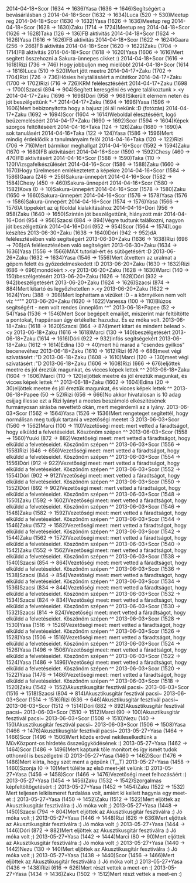 <tr><td>2014-04-18</td><td>+</td><td>Scor (1634 &rarr; 1636)</td><td>Yasa (1636 &rarr; 1646)</td><td>Segítségért a bevásárlásban :)</td></tr>
<tr><td>2014-04-18</td><td>+</td><td>Scor (1632 &rarr; 1634)</td><td>Luca (520 &rarr; 530)</td><td>Meetup reg</td></tr>
<tr><td>2014-04-18</td><td>+</td><td>Scor (1630 &rarr; 1632)</td><td>Yasa (1626 &rarr; 1636)</td><td>Meetup reg</td></tr>
<tr><td>2014-04-18</td><td>+</td><td>Scor (1628 &rarr; 1630)</td><td>Zaku (1714 &rarr; 1724)</td><td>Meetup reg</td></tr>
<tr><td>2014-04-18</td><td>+</td><td>Scor (1626 &rarr; 1628)</td><td>Taka (126 &rarr; 136)</td><td>FB aktivitás</td></tr>
<tr><td>2014-04-18</td><td>+</td><td>Scor (1624 &rarr; 1626)</td><td>Yasa (1616 &rarr; 1626)</td><td>FB aktivitás</td></tr>
<tr><td>2014-04-18</td><td>+</td><td>Scor (1622 &rarr; 1624)</td><td>Gaara (256 &rarr; 266)</td><td>FB aktivitás</td></tr>
<tr><td>2014-04-18</td><td>+</td><td>Scor (1620 &rarr; 1622)</td><td>Zaku (1704 &rarr; 1714)</td><td>FB aktivitás</td></tr>
<tr><td>2014-04-18</td><td>+</td><td>Scor (1618 &rarr; 1620)</td><td>Yasa (1606 &rarr; 1616)</td><td>Mert segített összehozni a Sakura-ünnepes cikket :)</td></tr>
<tr><td>2014-04-18</td><td>+</td><td>Scor (1616 &rarr; 1618)</td><td>Rizi (736 &rarr; 746)</td><td> Hogy jobbuljon meg mielőbb!</td></tr>
<tr><td>2014-04-18</td><td>+</td><td>Scor (1614 &rarr; 1616)</td><td>Luca (510 &rarr; 520)</td><td>Mert jött meetre</td></tr>
<tr><td>2014-04-17</td><td>+</td><td>Zaku (1702 &rarr; 1704)</td><td>Rizi (726 &rarr; 736)</td><td>Hősies helytállásáért a műtétkor</td></tr>
<tr><td>2014-04-17</td><td>+</td><td>Zaku (1700 &rarr; 1702)</td><td>Rizi (716 &rarr; 726)</td><td>KRM felélesztéséért</td></tr>
<tr><td>2014-04-17</td><td>+</td><td>Zaku (1698 &rarr; 1700)</td><td>Szacsi (894 &rarr; 904)</td><td>Segített keresgélni és végre találkoztunk &gt;.&lt;y</td></tr>
<tr><td>2014-04-17</td><td>+</td><td>Zaku (1696 &rarr; 1698)</td><td>Dóri (958 &rarr; 968)</td><td>Sikerült elérnem neten és jót beszélgettünk *-*</td></tr>
<tr><td>2014-04-17</td><td>+</td><td>Zaku (1694 &rarr; 1696)</td><td>Yasa (1596 &rarr; 1606)</td><td>Mert bebizonyította hogy a bajusz jól áll nekünk :D (fotózás)</td></tr>
<tr><td>2014-04-17</td><td>+</td><td>Zaku (1692 &rarr; 1694)</td><td>Scor (1604 &rarr; 1614)</td><td>Weboldal élesztéséért, logó beüzemeléséért</td></tr>
<tr><td>2014-04-17</td><td>+</td><td>Zaku (1690 &rarr; 1692)</td><td>Scor (1594 &rarr; 1604)</td><td>Képek szorgos feltöltéséért </td></tr>
<tr><td>2014-04-16</td><td>+</td><td>Taka (124 &rarr; 126)</td><td>Zaku (1680 &rarr; 1690)</td><td>A sok tanulásért</td></tr>
<tr><td>2014-04-16</td><td>+</td><td>Taka (122 &rarr; 124)</td><td>Yasa (1586 &rarr; 1596)</td><td>Mert mindig érdeklődik a tanulmányaim felől</td></tr>
<tr><td>2014-04-16</td><td>+</td><td>Taka (120 &rarr; 122)</td><td>Rizi (706 &rarr; 716)</td><td>Mert bármikor meghallgat</td></tr>
<tr><td>2014-04-16</td><td>+</td><td>Scor (1592 &rarr; 1594)</td><td>Zaku (1670 &rarr; 1680)</td><td>FB aktivitásért</td></tr>
<tr><td>2014-04-16</td><td>+</td><td>Scor (1590 &rarr; 1592)</td><td>Chesy (460 &rarr; 470)</td><td>FB aktivitásért</td></tr>
<tr><td>2014-04-16</td><td>+</td><td>Scor (1588 &rarr; 1590)</td><td>Taka (110 &rarr; 120)</td><td>Vizsgafelkészülésért</td></tr>
<tr><td>2014-04-16</td><td>+</td><td>Scor (1586 &rarr; 1588)</td><td>Zaku (1660 &rarr; 1670)</td><td>Hogy türelmesen emlékeztetett a képekre</td></tr>
<tr><td>2014-04-16</td><td>+</td><td>Scor (1584 &rarr; 1586)</td><td>Gaara (246 &rarr; 256)</td><td>Sakura-ünnepért</td></tr>
<tr><td>2014-04-16</td><td>+</td><td>Scor (1582 &rarr; 1584)</td><td>Chesy (450 &rarr; 460)</td><td>Sakura-ünnepért</td></tr>
<tr><td>2014-04-16</td><td>+</td><td>Scor (1580 &rarr; 1582)</td><td>Kova (0 &rarr; 10)</td><td>Sakura-ünnepért</td></tr>
<tr><td>2014-04-16</td><td>+</td><td>Scor (1578 &rarr; 1580)</td><td>Zaku (1650 &rarr; 1660)</td><td>Sakura-ünnepért</td></tr>
<tr><td>2014-04-16</td><td>+</td><td>Scor (1576 &rarr; 1578)</td><td>Yasa (1576 &rarr; 1586)</td><td>Sakura-ünnepért</td></tr>
<tr><td>2014-04-16</td><td>+</td><td>Scor (1574 &rarr; 1576)</td><td>Yasa (1566 &rarr; 1576)</td><td>A tippekért az új főoldal kialakításához</td></tr>
<tr><td>2014-04-16</td><td>+</td><td>Dóri (956 &rarr; 958)</td><td>Zaku (1640 &rarr; 1650)</td><td>Szintén jót beszélgettünk, hiányzott már</td></tr>
<tr><td>2014-04-16</td><td>+</td><td>Dóri (954 &rarr; 956)</td><td>Szacsi (884 &rarr; 894)</td><td>Végre tudtunk találkozni, nagyon jót beszélgettünk</td></tr>
<tr><td>2014-04-16</td><td>+</td><td>Dóri (952 &rarr; 954)</td><td>Scor (1564 &rarr; 1574)</td><td>Logo készítés</td></tr>
<tr><td>2013-06-30</td><td>+</td><td>Zaku (1638 &rarr; 1640)</td><td>Dóri (942 &rarr; 952)</td><td>dA felélesztésében való segítségért</td></tr>
<tr><td>2013-06-30</td><td>+</td><td>Zaku (1636 &rarr; 1638)</td><td>Rizi (696 &rarr; 706)</td><td>dA felélesztésében való segítségért</td></tr>
<tr><td>2013-06-30</td><td>+</td><td>Zaku (1634 &rarr; 1636)</td><td>Yasa (1556 &rarr; 1566)</td><td>MAX tutorial-ért és sütögetésért :D</td></tr>
<tr><td>2013-06-26</td><td>+</td><td>Zaku (1632 &rarr; 1634)</td><td>Yasa (1546 &rarr; 1556)</td><td>Mert átvettem az uralmat a gépem felett és győzedelmeskedett :D</td></tr>
<tr><td>2013-06-20</td><td>+</td><td>Zaku (1630 &rarr; 1632)</td><td>Rizi (686 &rarr; 696)</td><td>mondókért &gt;.&lt;y </td></tr>
<tr><td>2013-06-20</td><td>+</td><td>Zaku (1628 &rarr; 1630)</td><td>Marci (140 &rarr; 150)</td><td>beszélgetésért</td></tr>
<tr><td>2013-06-20</td><td>+</td><td>Zaku (1626 &rarr; 1628)</td><td>Dóri (932 &rarr; 942)</td><td>beszélgetésért</td></tr>
<tr><td>2013-06-20</td><td>+</td><td>Zaku (1624 &rarr; 1626)</td><td>Szacsi (874 &rarr; 884)</td><td>Mert kitartó és legyőzhetetlen &gt;.&lt;y</td></tr>
<tr><td>2013-06-20</td><td>+</td><td>Zaku (1622 &rarr; 1624)</td><td>Yoru (388 &rarr; 398)</td><td>Mert lophattam a vizüket :D - a környéken nem volt víz ^^&quot;&quot;</td></tr>
<tr><td>2013-06-20</td><td>+</td><td>Zaku (1620 &rarr; 1622)</td><td>Vanessa (100 &rarr; 110)</td><td>Blúzos segítségért - nem volt rendes ünneplőm ^^&quot;</td></tr>
<tr><td>2013-06-18</td><td>+</td><td>Papee (52 &rarr; 54)</td><td>Yasa (1536 &rarr; 1546)</td><td>Mert Scor begépelt emailjét, miszerint már feltöltötte a pontokat, frappánsan úgy értékelte: hazudsz. És ez móka volt.</td></tr>
<tr><td>2013-06-18</td><td>+</td><td>Zaku (1618 &rarr; 1620)</td><td>Szacsi (864 &rarr; 874)</td><td>mert kitart és mindent belead &gt;.&lt;y</td></tr>
<tr><td>2013-06-18</td><td>+</td><td>Zaku (1616 &rarr; 1618)</td><td>Marci (130 &rarr; 140)</td><td>beszélgetésért</td></tr>
<tr><td>2013-06-18</td><td>+</td><td>Zaku (1614 &rarr; 1616)</td><td>Dóri (922 &rarr; 932)</td><td>infós segítségekért</td></tr>
<tr><td>2013-06-18</td><td>+</td><td>Zaku (1612 &rarr; 1614)</td><td>Edina (30 &rarr; 40)</td><td>mert hű marad a &quot;csendes gyilkos&quot; becenevéhez</td></tr>
<tr><td>2013-06-18</td><td>+</td><td>Zaku (1610 &rarr; 1612)</td><td>Rizi (676 &rarr; 686)</td><td>meet végi szívatásért :&quot;D</td></tr>
<tr><td>2013-06-18</td><td>+</td><td>Zaku (1608 &rarr; 1610)</td><td>Marci (120 &rarr; 130)</td><td>meet végi szívatásért :&quot;D</td></tr>
<tr><td>2013-06-18</td><td>+</td><td>Zaku (1606 &rarr; 1608)</td><td>Rizi (666 &rarr; 676)</td><td>eljöttek meetre és jól éreztük magunkat, és vicces képek lettek ^^</td></tr>
<tr><td>2013-06-18</td><td>+</td><td>Zaku (1604 &rarr; 1606)</td><td>Marci (110 &rarr; 120)</td><td>eljöttek meetre és jól éreztük magunkat, és vicces képek lettek ^^</td></tr>
<tr><td>2013-06-18</td><td>+</td><td>Zaku (1602 &rarr; 1604)</td><td>Edina (20 &rarr; 30)</td><td>eljöttek meetre és jól éreztük magunkat, és vicces képek lettek ^^</td></tr>
<tr><td>2013-06-18</td><td>+</td><td>Papee (50 &rarr; 52)</td><td>Rizi (656 &rarr; 666)</td><td>No akkor hivatalosan is 10 adag csijjag illesse ezt a Rizi lyányt a meetes beszámoló elkészitésének furmányosan sírásba nevettető okán, mert megérdemli az a lyány.</td></tr>
<tr><td>2013-06-03</td><td>+</td><td>Scor (1562 &rarr; 1564)</td><td>Yasa (1526 &rarr; 1536)</td><td>Mert rengeteget segítettél, hogy normálisan meg tudjuk tartani a vezetőségi meetet :3</td></tr>
<tr><td>2013-06-03</td><td>+</td><td>Scor (1560 &rarr; 1562)</td><td>Marci (100 &rarr; 110)</td><td>Vezetőségi meet: mert vetted a fáradtságot, hogy elküldd a felvetéseidet. Köszönöm szépen ^^</td></tr>
<tr><td>2013-06-03</td><td>+</td><td>Scor (1558 &rarr; 1560)</td><td>Yuuki (872 &rarr; 882)</td><td>Vezetőségi meet: mert vetted a fáradtságot, hogy elküldd a felvetéseidet. Köszönöm szépen ^^</td></tr>
<tr><td>2013-06-03</td><td>+</td><td>Scor (1556 &rarr; 1558)</td><td>Rizi (646 &rarr; 656)</td><td>Vezetőségi meet: mert vetted a fáradtságot, hogy elküldd a felvetéseidet. Köszönöm szépen ^^</td></tr>
<tr><td>2013-06-03</td><td>+</td><td>Scor (1554 &rarr; 1556)</td><td>Dóri (912 &rarr; 922)</td><td>Vezetőségi meet: mert vetted a fáradtságot, hogy elküldd a felvetéseidet. Köszönöm szépen ^^</td></tr>
<tr><td>2013-06-03</td><td>+</td><td>Scor (1552 &rarr; 1554)</td><td>Dóri (902 &rarr; 912)</td><td>Vezetőségi meet: mert vetted a fáradtságot, hogy elküldd a felvetéseidet. Köszönöm szépen ^^</td></tr>
<tr><td>2013-06-03</td><td>+</td><td>Scor (1550 &rarr; 1552)</td><td>Dóri (892 &rarr; 902)</td><td>Vezetőségi meet: mert vetted a fáradtságot, hogy elküldd a felvetéseidet. Köszönöm szépen ^^</td></tr>
<tr><td>2013-06-03</td><td>+</td><td>Scor (1548 &rarr; 1550)</td><td>Zaku (1592 &rarr; 1602)</td><td>Vezetőségi meet: mert vetted a fáradtságot, hogy elküldd a felvetéseidet. Köszönöm szépen ^^</td></tr>
<tr><td>2013-06-03</td><td>+</td><td>Scor (1546 &rarr; 1548)</td><td>Zaku (1582 &rarr; 1592)</td><td>Vezetőségi meet: mert vetted a fáradtságot, hogy elküldd a felvetéseidet. Köszönöm szépen ^^</td></tr>
<tr><td>2013-06-03</td><td>+</td><td>Scor (1544 &rarr; 1546)</td><td>Zaku (1572 &rarr; 1582)</td><td>Vezetőségi meet: mert vetted a fáradtságot, hogy elküldd a felvetéseidet. Köszönöm szépen ^^</td></tr>
<tr><td>2013-06-03</td><td>+</td><td>Scor (1542 &rarr; 1544)</td><td>Zaku (1562 &rarr; 1572)</td><td>Vezetőségi meet: mert vetted a fáradtságot, hogy elküldd a felvetéseidet. Köszönöm szépen ^^</td></tr>
<tr><td>2013-06-03</td><td>+</td><td>Scor (1540 &rarr; 1542)</td><td>Zaku (1552 &rarr; 1562)</td><td>Vezetőségi meet: mert vetted a fáradtságot, hogy elküldd a felvetéseidet. Köszönöm szépen ^^</td></tr>
<tr><td>2013-06-03</td><td>+</td><td>Scor (1538 &rarr; 1540)</td><td>Szacsi (854 &rarr; 864)</td><td>Vezetőségi meet: mert vetted a fáradtságot, hogy elküldd a felvetéseidet. Köszönöm szépen ^^</td></tr>
<tr><td>2013-06-03</td><td>+</td><td>Scor (1536 &rarr; 1538)</td><td>Szacsi (844 &rarr; 854)</td><td>Vezetőségi meet: mert vetted a fáradtságot, hogy elküldd a felvetéseidet. Köszönöm szépen ^^</td></tr>
<tr><td>2013-06-03</td><td>+</td><td>Scor (1534 &rarr; 1536)</td><td>Szacsi (834 &rarr; 844)</td><td>Vezetőségi meet: mert vetted a fáradtságot, hogy elküldd a felvetéseidet. Köszönöm szépen ^^</td></tr>
<tr><td>2013-06-03</td><td>+</td><td>Scor (1532 &rarr; 1534)</td><td>Szacsi (824 &rarr; 834)</td><td>Vezetőségi meet: mert vetted a fáradtságot, hogy elküldd a felvetéseidet. Köszönöm szépen ^^</td></tr>
<tr><td>2013-06-03</td><td>+</td><td>Scor (1530 &rarr; 1532)</td><td>Szacsi (814 &rarr; 824)</td><td>Vezetőségi meet: mert vetted a fáradtságot, hogy elküldd a felvetéseidet. Köszönöm szépen ^^</td></tr>
<tr><td>2013-06-03</td><td>+</td><td>Scor (1528 &rarr; 1530)</td><td>Yasa (1516 &rarr; 1526)</td><td>Vezetőségi meet: mert vetted a fáradtságot, hogy elküldd a felvetéseidet. Köszönöm szépen ^^</td></tr>
<tr><td>2013-06-03</td><td>+</td><td>Scor (1526 &rarr; 1528)</td><td>Yasa (1506 &rarr; 1516)</td><td>Vezetőségi meet: mert vetted a fáradtságot, hogy elküldd a felvetéseidet. Köszönöm szépen ^^</td></tr>
<tr><td>2013-06-03</td><td>+</td><td>Scor (1524 &rarr; 1526)</td><td>Yasa (1496 &rarr; 1506)</td><td>Vezetőségi meet: mert vetted a fáradtságot, hogy elküldd a felvetéseidet. Köszönöm szépen ^^</td></tr>
<tr><td>2013-06-03</td><td>+</td><td>Scor (1522 &rarr; 1524)</td><td>Yasa (1486 &rarr; 1496)</td><td>Vezetőségi meet: mert vetted a fáradtságot, hogy elküldd a felvetéseidet. Köszönöm szépen ^^</td></tr>
<tr><td>2013-06-03</td><td>+</td><td>Scor (1520 &rarr; 1522)</td><td>Yasa (1476 &rarr; 1486)</td><td>Vezetőségi meet: mert vetted a fáradtságot, hogy elküldd a felvetéseidet. Köszönöm szépen ^^</td></tr>
<tr><td>2013-06-03</td><td>+</td><td>Scor (1518 &rarr; 1520)</td><td>Zaku (1542 &rarr; 1552)</td><td>Akusztikusgitár fesztivál pacsi~</td></tr>
<tr><td>2013-06-03</td><td>+</td><td>Scor (1516 &rarr; 1518)</td><td>Szacsi (804 &rarr; 814)</td><td>Akusztikusgitár fesztivál pacsi~</td></tr>
<tr><td>2013-06-03</td><td>+</td><td>Scor (1514 &rarr; 1516)</td><td>Rizi (636 &rarr; 646)</td><td>Akusztikusgitár fesztivál pacsi~</td></tr>
<tr><td>2013-06-03</td><td>+</td><td>Scor (1512 &rarr; 1514)</td><td>Dóri (882 &rarr; 892)</td><td>Akusztikusgitár fesztivál pacsi~</td></tr>
<tr><td>2013-06-03</td><td>+</td><td>Scor (1510 &rarr; 1512)</td><td>Marci (90 &rarr; 100)</td><td>Akusztikusgitár fesztivál pacsi~</td></tr>
<tr><td>2013-06-03</td><td>+</td><td>Scor (1508 &rarr; 1510)</td><td>Nezu (140 &rarr; 150)</td><td>Akusztikusgitár fesztivál pacsi~</td></tr>
<tr><td>2013-06-03</td><td>+</td><td>Scor (1506 &rarr; 1508)</td><td>Yasa (1466 &rarr; 1476)</td><td>Akusztikusgitár fesztivál pacsi~</td></tr>
<tr><td>2013-05-27</td><td>+</td><td>Yasa (1464 &rarr; 1466)</td><td>Scor (1496 &rarr; 1506)</td><td>Mert közös erővel nekileselkedtünk a MűvKözpont-os hirdetés összeügyködésének :)</td></tr>
<tr><td>2013-05-27</td><td>+</td><td>Yasa (1462 &rarr; 1464)</td><td>Scor (1486 &rarr; 1496)</td><td>Mert kaptunk tőle monitort és így ismét tudok otthonról is beszélgetni :D</td></tr>
<tr><td>2013-05-27</td><td>+</td><td>Yasa (1460 &rarr; 1462)</td><td>Scor (1476 &rarr; 1486)</td><td>Mert kiírta, hogy szét ment a gépünk (T__T) </td></tr>
<tr><td>2013-05-27</td><td>+</td><td>Yasa (1458 &rarr; 1460)</td><td>Szonja (0 &rarr; 10)</td><td>Mert túlélte az első meet-jét velünk :D</td></tr>
<tr><td>2013-05-27</td><td>+</td><td>Yasa (1456 &rarr; 1458)</td><td>Scor (1466 &rarr; 1476)</td><td>Vezetőségi meet felhozásáért :)</td></tr>
<tr><td>2013-05-27</td><td>+</td><td>Yasa (1454 &rarr; 1456)</td><td>Zaku (1532 &rarr; 1542)</td><td>Szorgalmas képfeltöltögetésért :)</td></tr>
<tr><td>2013-05-27</td><td>+</td><td>Yasa (1452 &rarr; 1454)</td><td>Zaku (1522 &rarr; 1532)</td><td> Mert teljesen lelkiismeret furdalása volt, amiért ki kellett hagynia egy meet-et :) </td></tr>
<tr><td>2013-05-27</td><td>+</td><td>Yasa (1450 &rarr; 1452)</td><td>Zaku (1512 &rarr; 1522)</td><td>Mert eljöttek az Akusztikusgitár fesztiválra :) Jó móka volt ;)</td></tr>
<tr><td>2013-05-27</td><td>+</td><td>Yasa (1448 &rarr; 1450)</td><td>Szacsi (794 &rarr; 804)</td><td>Mert eljöttek az Akusztikusgitár fesztiválra :) Jó móka volt ;)</td></tr>
<tr><td>2013-05-27</td><td>+</td><td>Yasa (1446 &rarr; 1448)</td><td>Rizi (626 &rarr; 636)</td><td>Mert eljöttek az Akusztikusgitár fesztiválra :) Jó móka volt ;)</td></tr>
<tr><td>2013-05-27</td><td>+</td><td>Yasa (1444 &rarr; 1446)</td><td>Dóri (872 &rarr; 882)</td><td>Mert eljöttek az Akusztikusgitár fesztiválra :) Jó móka volt ;)</td></tr>
<tr><td>2013-05-27</td><td>+</td><td>Yasa (1442 &rarr; 1444)</td><td>Marci (80 &rarr; 90)</td><td>Mert eljöttek az Akusztikusgitár fesztiválra :) Jó móka volt ;)</td></tr>
<tr><td>2013-05-27</td><td>+</td><td>Yasa (1440 &rarr; 1442)</td><td>Nezu (130 &rarr; 140)</td><td>Mert eljöttek az Akusztikusgitár fesztiválra :) Jó móka volt ;)</td></tr>
<tr><td>2013-05-27</td><td>+</td><td>Yasa (1438 &rarr; 1440)</td><td>Scor (1456 &rarr; 1466)</td><td>Mert eljöttek az Akusztikusgitár fesztiválra :) Jó móka volt ;)</td></tr>
<tr><td>2013-05-27</td><td>+</td><td>Yasa (1436 &rarr; 1438)</td><td>Rizi (616 &rarr; 626)</td><td>Mert részt vettek a meet-en :)</td></tr>
<tr><td>2013-05-27</td><td>+</td><td>Yasa (1434 &rarr; 1436)</td><td>Zaku (1502 &rarr; 1512)</td><td>Mert részt vettek a meet-en :)</td></tr>
